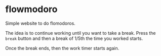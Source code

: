 # flowmodoro
Simple website to do flomodoros.

The idea is to continue working until you want to take a break. Press the 
`break` button and then a break of 1/5th the time you worked starts.

Once the break ends, then the work timer starts again.
